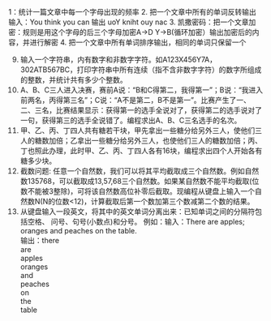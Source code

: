 
1：统计一篇文章中每一个字母出现的频率
2. 把一个文章中所有的单词反转输出 
输入：You think you can
输出 uoY kniht ouy nac
3. 凯撒密码：把一个文章加密：规则是用这个字母的后三个字母加密A->D  Y->B(循环加密）输出加密后的内容，并进行解密
4. 把一个文章中所有单词排序输出，相同的单词只保留一个

9.	 输入一个字符串，内有数字和非数字字符。如A123X456Y7A，302ATB567BC，打印字符串中所有连续（指不含非数字字符）的数字所组成的整数，并统计共有多少个整数。   
10.	A、B、C三人进入决赛，赛前A说：“B和C得第二，我得第一”；B说：“我进入前两名，丙得第三名”；C说：“A不是第二，B不是第一”。比赛产生了一、二、三名，比赛结果显示：获得第一的选手全说对了，获得第二的选手说对了一句，获得第三的选手全说错了。编程求出A、B、C三名选手的名次。   
11.	甲、乙、丙、丁四人共有糖若干块，甲先拿出一些糖分给另外三人，使他们三人的糖数加倍；乙拿出一些糖分给另外三人，也使他们三人的糖数加倍；丙、丁也照此办理，此时甲、乙、丙、丁四人各有16块，编程求出四个人开始各有糖多少块。   
12.	截数问题:   任意一个自然数，我们可以将其平均截取成三个自然数。例如自然数135768，可以截取成13,57,68三个自然数。如果某自然数不能平均截取(位数不能被3整除)，可将该自然数高位补零后截取。现编程从键盘上输入一个自然数N(N的位数<12)，计算截取后第一个数加第三个数减第二个数的结果。   
13.	从键盘输入一段英文，将其中的英文单词分离出来：已知单词之间的分隔符包括空格、   问号、句号(小数点)和分号。    例如：输入：There   are   apples;   oranges   and   peaches   on   the   table.   
  输出：there   
  are   
  apples   
  oranges   
  and   
  peaches   
  on   
  the   
  table   